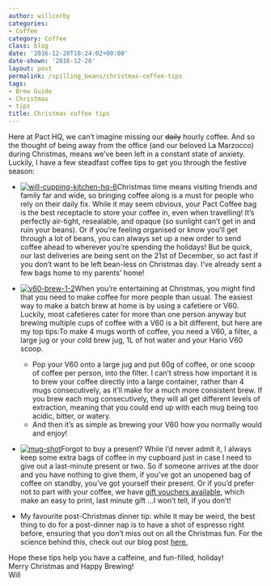 ```yaml
---
author: willcorby
categories:
- Coffee
category: Coffee
class: blog
date: '2016-12-20T10:24:02+00:00'
date-shown: '2016-12-20'
layout: post
permalink: /spilling_beans/christmas-coffee-tips
tags:
- Brew Guide
- Christmas
- tips
title: Christmas coffee tips
---
```


Here at Pact HQ, we can’t imagine missing our ~~daily~~ hourly coffee. And so
the thought of being away from the office (and our beloved La Marzocco) during
Christmas, means we’ve been left in a constant state of anxiety. Luckily, I
have a few steadfast coffee tips to get you through the festive season:

  * [![will-cupping-kitchen-hq-6](http://blog.pactcoffee.com/wp-content/uploads/2016/12/300x200xWill-Cupping-Kitchen-HQ-6-300x200.jpg.pagespeed.ic.w7BuVm3vE0.jpg)](http://blog.pactcoffee.com/wp-content/uploads/2016/12/Will-Cupping-Kitchen-HQ-6.jpg)Christmas time means visiting friends and family far and wide, so bringing coffee along is a must for people who rely on their daily fix. While it may seem obvious, your Pact Coffee bag is the best receptacle to store your coffee in, even when travelling! It’s perfectly air-tight, resealable, and opaque (so sunlight can’t get in and ruin your beans). Or if you’re feeling organised or know you’ll get through a lot of beans, you can always set up a new order to send coffee ahead to wherever you’re spending the holidays! But be quick, our last deliveries are being sent on the 21st of December, so act fast if you don’t want to be left bean-less on Christmas day. I’ve already sent a few bags home to my parents’ home!

  * [![v60-brew-1-2](http://blog.pactcoffee.com/wp-content/uploads/2016/12/300x200xV60-Brew-1-2-300x200.jpg.pagespeed.ic.E5u3eFKBdh.jpg)](http://blog.pactcoffee.com/wp-content/uploads/2016/12/V60-Brew-1-2.jpg)When you’re entertaining at Christmas, you might find that you need to make coffee for more people than usual. The easiest way to make a batch brew at home is by using a cafetiere or V60. Luckily, most cafetieres cater for more than one person anyway but brewing multiple cups of coffee with a V60 is a bit different, but here are my top tips:To make 4 mugs worth of coffee, you need a V60, a filter, a large jug or your cold brew jug, 1L of hot water and your Hario V60 scoop. 
    * Pop your V60 onto a large jug and put 60g of coffee, or one scoop of coffee per person, into the filter. I can’t stress how important it is to brew your coffee directly into a large container, rather than 4 mugs consecutively, as it’ll make for a much more consistent brew. If you brew each mug consecutively, they will all get different levels of extraction, meaning that you could end up with each mug being too acidic, bitter, or watery.
    * And then it’s as simple as brewing your V60 how you normally would and enjoy!

  * [![mug-shot](http://blog.pactcoffee.com/wp-content/uploads/2016/12/300x200xmug-shot-300x200.jpg.pagespeed.ic.bC5JPxbrwC.jpg)](http://blog.pactcoffee.com/wp-content/uploads/2016/12/mug-shot.jpg)Forgot to buy a present? While I’d never admit it, I always keep some extra bags of coffee in my cupboard just in case I need to give out a last-minute present or two. So if someone arrives at the door and you have nothing to give them, if you’ve got an unopened bag of coffee on standby, you’ve got yourself their present. Or if you’d prefer not to part with your coffee, we have [gift vouchers available](https://www.pactcoffee.com/gift#purchase?utm_source=Newsletter&utm_medium=Blog&utm_campaign=Christmas&utm_content=TextLink), which make an easy to print, last minute gift …I won’t tell, if you don’t!

  * My favourite post-Christmas dinner tip: while it may be weird, the best thing to do for a post-dinner nap is to have a shot of espresso right before, ensuring that you don’t miss out on all the Christmas fun. For the science behind this, check out our blog post [here.](http://blog.pactcoffee.com/2015/07/07/coffee-naps-why-theyre-the-best/)

Hope these tips help you have a caffeine, and fun-filled, holiday!  
Merry Christmas and Happy Brewing!  
Will